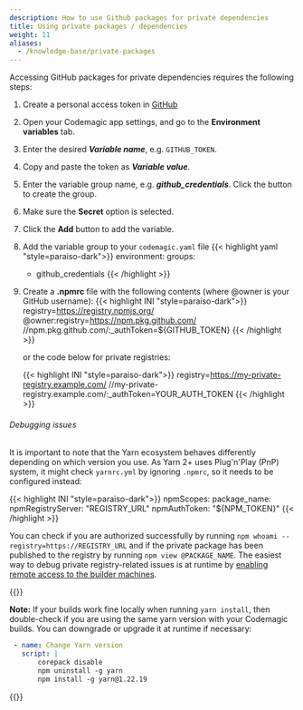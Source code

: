 ```yaml
---
description: How to use Github packages for private dependencies 
title: Using private packages / dependencies
weight: 11
aliases:
  - /knowledge-base/private-packages
---
```


Accessing GitHub packages for private dependencies requires the following steps:

1. Create a personal access token in [GitHub](https://github.com/settings/tokens)
2. Open your Codemagic app settings, and go to the **Environment variables** tab.
3. Enter the desired **_Variable name_**, e.g. `GITHUB_TOKEN`.
4. Copy and paste the token as **_Variable value_**.
5. Enter the variable group name, e.g. **_github_credentials_**. Click the button to create the group.
6. Make sure the **Secret** option is selected.
7. Click the **Add** button to add the variable.


8. Add the variable group to your `codemagic.yaml` file
{{< highlight yaml "style=paraiso-dark">}}
  environment:
    groups:
      - github_credentials
{{< /highlight >}}


9. Create a **.npmrc** file with the following contents (where @owner is your GitHub username):
{{< highlight INI "style=paraiso-dark">}}
  registry=https://registry.npmjs.org/
  @owner:registry=https://npm.pkg.github.com/
  //npm.pkg.github.com/:_authToken=${GITHUB_TOKEN}
{{< /highlight >}}

     or the code below for private registries:

    {{< highlight INI "style=paraiso-dark">}}
      registry=https://my-private-registry.example.com/
      //my-private-registry.example.com/:_authToken=YOUR_AUTH_TOKEN
    {{< /highlight >}}

###### Debugging issues

It is important to note that the Yarn ecosystem behaves differently depending on which version you use. As Yarn 2+ uses Plug'n'Play (PnP) system, it might check `yarnrc.yml` by ignoring `.npmrc`, so it needs to be configured instead:


{{< highlight INI "style=paraiso-dark">}}
npmScopes:
 package_name:
  npmRegistryServer: "REGISTRY_URL"
  npmAuthToken: "${NPM_TOKEN}"
 {{< /highlight >}}

You can check if you are authorized successfully by running `npm whoami --registry=https://REGISTRY_URL` and if the private package has been published to the registry by running `npm view @PACKAGE_NAME`. The easiest way to debug private registry-related issues is at runtime by [enabling remote access to the builder machines](https://docs.codemagic.io/troubleshooting/accessing-builder-machine-via-ssh/).

{{<notebox>}}

**Note:** If your builds work fine locally when running `yarn install`, then double-check if you are using the same yarn version with your Codemagic builds. You can downgrade or upgrade it at runtime if necessary:

```yaml
 - name: Change Yarn version
   script: |
       corepack disable
       npm uninstall -g yarn
       npm install -g yarn@1.22.19
```

{{</notebox>}}






